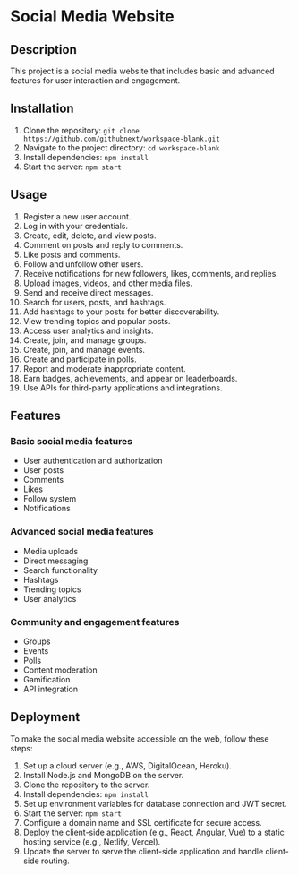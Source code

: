 # Social Media Website

## Description
This project is a social media website that includes basic and advanced features for user interaction and engagement.

## Installation
1. Clone the repository: `git clone https://github.com/githubnext/workspace-blank.git`
2. Navigate to the project directory: `cd workspace-blank`
3. Install dependencies: `npm install`
4. Start the server: `npm start`

## Usage
1. Register a new user account.
2. Log in with your credentials.
3. Create, edit, delete, and view posts.
4. Comment on posts and reply to comments.
5. Like posts and comments.
6. Follow and unfollow other users.
7. Receive notifications for new followers, likes, comments, and replies.
8. Upload images, videos, and other media files.
9. Send and receive direct messages.
10. Search for users, posts, and hashtags.
11. Add hashtags to your posts for better discoverability.
12. View trending topics and popular posts.
13. Access user analytics and insights.
14. Create, join, and manage groups.
15. Create, join, and manage events.
16. Create and participate in polls.
17. Report and moderate inappropriate content.
18. Earn badges, achievements, and appear on leaderboards.
19. Use APIs for third-party applications and integrations.

## Features
### Basic social media features
* User authentication and authorization
* User posts
* Comments
* Likes
* Follow system
* Notifications

### Advanced social media features
* Media uploads
* Direct messaging
* Search functionality
* Hashtags
* Trending topics
* User analytics

### Community and engagement features
* Groups
* Events
* Polls
* Content moderation
* Gamification
* API integration

## Deployment
To make the social media website accessible on the web, follow these steps:

1. Set up a cloud server (e.g., AWS, DigitalOcean, Heroku).
2. Install Node.js and MongoDB on the server.
3. Clone the repository to the server.
4. Install dependencies: `npm install`
5. Set up environment variables for database connection and JWT secret.
6. Start the server: `npm start`
7. Configure a domain name and SSL certificate for secure access.
8. Deploy the client-side application (e.g., React, Angular, Vue) to a static hosting service (e.g., Netlify, Vercel).
9. Update the server to serve the client-side application and handle client-side routing.
